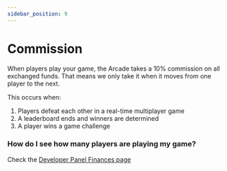 ```yaml
---
sidebar_position: 9
---
```


# Commission

When players play your game, the Arcade takes a 10% commission on all exchanged funds. That means we only take it when it moves from one player to the next.

This occurs when:

1. Players defeat each other in a real-time multiplayer game
2. A leaderboard ends and winners are determined
3. A player wins a game challenge

### How do I see how many players are playing my game?

Check the [Developer Panel Finances page](/docs/developer-panel/finances)
